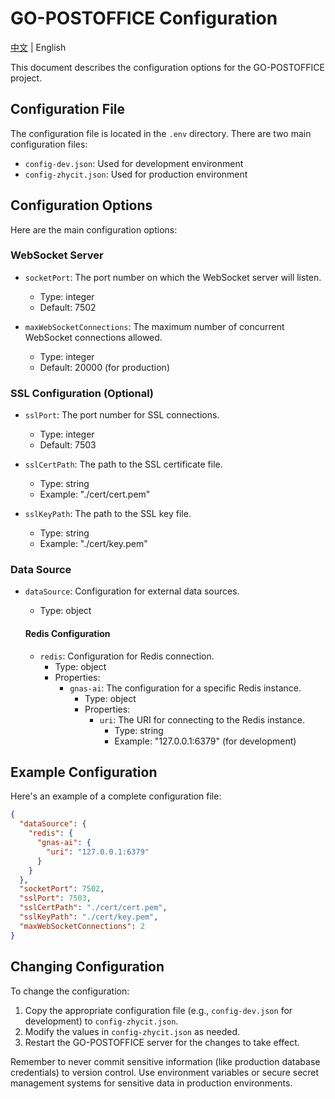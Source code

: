 # GO-POSTOFFICE Configuration

[中文](configuration_CN.md) | English

This document describes the configuration options for the GO-POSTOFFICE project.

## Configuration File

The configuration file is located in the `.env` directory. There are two main configuration files:

- `config-dev.json`: Used for development environment
- `config-zhycit.json`: Used for production environment

## Configuration Options

Here are the main configuration options:

### WebSocket Server

- `socketPort`: The port number on which the WebSocket server will listen. 
  - Type: integer
  - Default: 7502

- `maxWebSocketConnections`: The maximum number of concurrent WebSocket connections allowed.
  - Type: integer
  - Default: 20000 (for production)

### SSL Configuration (Optional)

- `sslPort`: The port number for SSL connections.
  - Type: integer
  - Default: 7503

- `sslCertPath`: The path to the SSL certificate file.
  - Type: string
  - Example: "./cert/cert.pem"

- `sslKeyPath`: The path to the SSL key file.
  - Type: string
  - Example: "./cert/key.pem"

### Data Source

- `dataSource`: Configuration for external data sources.
  - Type: object

  #### Redis Configuration

  - `redis`: Configuration for Redis connection.
    - Type: object
    - Properties:
      - `gnas-ai`: The configuration for a specific Redis instance.
        - Type: object
        - Properties:
          - `uri`: The URI for connecting to the Redis instance.
            - Type: string
            - Example: "127.0.0.1:6379" (for development)

## Example Configuration

Here's an example of a complete configuration file:

```json
{
  "dataSource": {
    "redis": {
      "gnas-ai": {
        "uri": "127.0.0.1:6379"
      }
    }
  },
  "socketPort": 7502,
  "sslPort": 7503,
  "sslCertPath": "./cert/cert.pem",
  "sslKeyPath": "./cert/key.pem",
  "maxWebSocketConnections": 2
}
```

## Changing Configuration

To change the configuration:

1. Copy the appropriate configuration file (e.g., `config-dev.json` for development) to `config-zhycit.json`.
2. Modify the values in `config-zhycit.json` as needed.
3. Restart the GO-POSTOFFICE server for the changes to take effect.

Remember to never commit sensitive information (like production database credentials) to version control. Use environment variables or secure secret management systems for sensitive data in production environments.